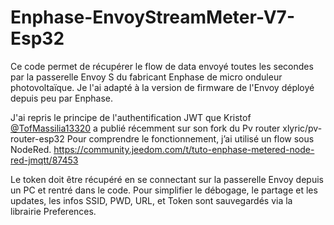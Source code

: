 # Enphase-EnvoyStreamMeter-V7-Esp32
Ce code permet de récupérer le flow de data envoyé toutes les secondes par la passerelle Envoy S du fabricant Enphase de micro onduleur photovoltaïque.
Je l'ai adapté à la version de firmware de l'Envoy déployé depuis peu par Enphase.

J'ai repris le principe de l'authentification JWT que Kristof [@TofMassilia13320](https://github.com/TofMassilia13320/pv-router-esp32) a publié récemment sur son fork du Pv router xlyric/pv-router-esp32
Pour comprendre le fonctionnement, j’ai utilisé un flow sous NodeRed.
https://community.jeedom.com/t/tuto-enphase-metered-node-red-jmqtt/87453

Le token doit être récupéré en se connectant sur la passerelle Envoy depuis un PC et rentré dans le code.
Pour simplifier le débogage, le partage et les updates, les infos SSID, PWD, URL, et Token sont sauvegardés via la librairie Preferences.
